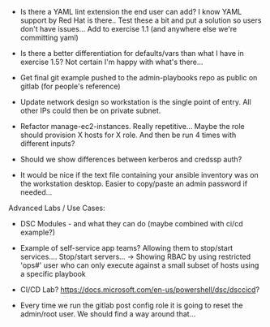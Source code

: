 * Is there a YAML lint extension the end user can add?  I know YAML support by Red Hat is there.. 
Test these a bit and put a solution so users don't have issues... 
Add to exercise 1.1 (and anywhere else we're committing yaml)

* Is there a better differentiation for defaults/vars than what I have in exercise 1.5?  Not certain I'm happy with what's there...

* Get final git example pushed to the admin-playbooks repo as public on gitlab (for people's reference) 

* Update network design so workstation is the single point of entry.  All other IPs could then be on private subnet.  

* Refactor manage-ec2-instances.  Really repetitive... Maybe the role should provision X hosts for X role.  And then be run 4 times with different inputs? 

* Should we show differences between kerberos and credssp auth? 

* It would be nice if the text file containing your ansible inventory was on the workstation desktop.  Easier to copy/paste an admin password if needed... 

Advanced Labs / Use Cases: 
* DSC Modules - and what they can do (maybe combined with ci/cd example?)
* Example of self-service app teams?  Allowing them to stop/start services.... Stop/start servers... 
   -> Showing RBAC by using restricted 'ops#' user who can only execute against a small subset of hosts using a specific playbook
* CI/CD Lab? https://docs.microsoft.com/en-us/powershell/dsc/dsccicd?

* Every time we run the gitlab post config role it is going to reset the admin/root user.  We should find a way around that... 

